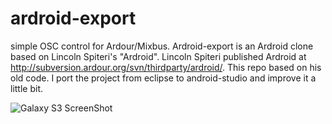 # ardroid-export
simple OSC control for Ardour/Mixbus.
Ardroid-export is an Ardroid clone based on Lincoln Spiteri's "Ardroid".
Lincoln Spiteri published Ardroid at http://subversion.ardour.org/svn/thirdparty/ardroid/.
This repo based on his old code. I port the project from eclipse to android-studio and improve it a little bit.


![Galaxy S3 ScreenShot](https://raw.githubusercontent.com/wolkstein/ardroid-export/master/SamsungGalaxyS3ScreenShot.png)
